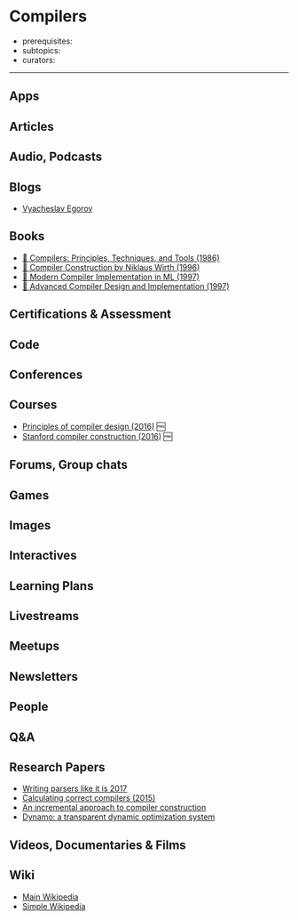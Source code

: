 # Compilers

- prerequisites:
- subtopics:
- curators:

------

## Apps

## Articles

## Audio, Podcasts

## Blogs
- [Vyacheslav Egorov](https://mrale.ph/)


## Books
- [📕 Compilers: Principles, Techniques, and Tools (1986)](https://www.goodreads.com/book/show/703102.Compilers)
- [📖 Compiler Construction by Niklaus Wirth (1996)](http://www.ethoberon.ethz.ch/WirthPubl/CBEAll.pdf)
- [📕 Modern Compiler Implementation in ML (1997)](https://www.goodreads.com/book/show/258558.Modern_Compiler_Implementation_in_ML)
- [📕 Advanced Compiler Design and Implementation (1997)](http://www.goodreads.com/book/show/887908.Advanced_Compiler_Design_and_Implementation)


## Certifications & Assessment

## Code

## Conferences

## Courses

- [Principles of compiler design (2016)](https://www.cs.swarthmore.edu/%7Ejpolitz/cs75/s16/s_schedule.html) 🆓
- [Stanford compiler construction (2016)](https://web.stanford.edu/class/cs143/) 🆓

## Forums, Group chats

## Games

## Images

## Interactives

## Learning Plans

## Livestreams

## Meetups

## Newsletters

## People

## Q&A

## Research Papers

- [Writing parsers like it is 2017](http://spw17.langsec.org/papers/chifflier-parsing-in-2017.pdf)
- [Calculating correct compilers (2015)](http://www.cs.nott.ac.uk/%7Epszgmh/ccc.pdf)
- [An incremental approach to compiler construction](http://scheme2006.cs.uchicago.edu/11-ghuloum.pdf)
- [Dynamo: a transparent dynamic optimization system](https://www.cs.virginia.edu/kim/courses/cs771/papers/bala00dynamo.pdf)

## Videos, Documentaries & Films

## Wiki
- [Main Wikipedia](https://en.wikipedia.org/wiki/Compiler)
- [Simple Wikipedia](https://simple.wikipedia.org/wiki/Compiler)
